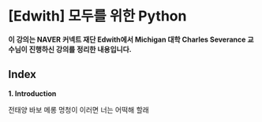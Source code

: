 
# [Edwith] 모두를 위한 Python

**이 강의는 NAVER 커넥트 재단 Edwith에서 Michigan 대학 Charles Severance 교수님이 진행하신 강의를 정리한 내용입니다.**

## Index

**1. Introduction**


전태양 바보 메롱 멍청이 이러면 너는 어떡해 할래
